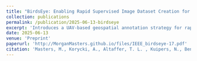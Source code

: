 ```yaml
---
title: "BirdsEye: Enabling Rapid Supervised Image Dataset Creation for Geospatial-AI"
collection: publications
permalink: /publication/2025-06-13-birdseye
excerpt: 'Introduces a UAV-based geospatial annotation strategy for rapid outdoor AI training dataset building.'
date: 2025-06-13
venue: 'Preprint'
paperurl: 'http://MorganMasters.github.io/files/IEEE_birdseye-17.pdf'
citation: 'Masters, M., Korycki, A., Altaffer, T. L. , Kuipers, N., Bender, N., Josephson, C., McGuire, S. (2025). "BirdsEye: Enabling Rapid Supervised Image Dataset Creation for Geospatial-AI" <i>Preprint</i>.'
---
```

